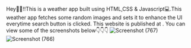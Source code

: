 Hey👋👋!!This is a weather app built using HTML,CSS & Javascript💻.This weather app fetches some random images and sets it to enhance the UI everytime search button is clicked.
This website is published at .
You can view some of the screenshots below👇👇👇
![Screenshot (767)](https://user-images.githubusercontent.com/56023771/134153780-85c6418d-d11c-41e2-8a10-52bbb1a0b951.png)
![Screenshot (766)](https://user-images.githubusercontent.com/56023771/134153904-757a3d27-c292-4039-9dbb-059ca16be7c7.png)
